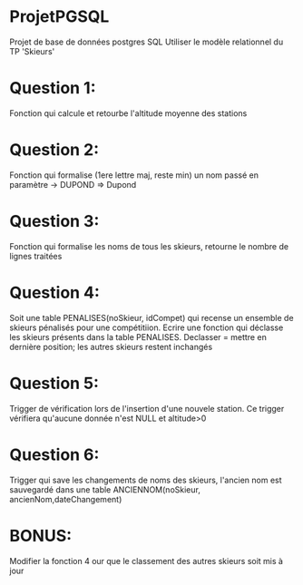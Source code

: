 # ProjetPGSQL
Projet de base de données postgres SQL
Utiliser le modèle relationnel du TP 'Skieurs'

# Question 1:
Fonction qui calcule et retourbe l'altitude moyenne des stations

# Question 2:
Fonction qui formalise (1ere lettre maj, reste min) un nom passé en paramètre
    -> DUPOND => Dupond
    
# Question 3:
Fonction qui formalise les noms de tous les skieurs, retourne le nombre de lignes traitées

# Question 4:
Soit une table PENALISES(noSkieur, idCompet) qui recense un ensemble de skieurs pénalisés pour une compétitiion.
Ecrire une fonction qui déclasse les skieurs présents dans la table PENALISES.
Declasser = mettre en dernière position; les autres skieurs restent inchangés

# Question 5:
Trigger de vérification lors de l'insertion d'une nouvele station. Ce trigger vérifiera qu'aucune donnée n'est NULL et altitude>0

# Question 6:
Trigger qui save les changements de noms des skieurs, l'ancien nom est sauvegardé dans une table ANCIENNOM(noSkieur, ancienNom,dateChangement)


# BONUS:
Modifier la fonction 4 our que le classement des autres skieurs soit mis à jour
